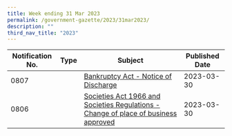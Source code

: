 ```yaml
---
title: Week ending 31 Mar 2023
permalink: /government-gazette/2023/31mar2023/
description: ""
third_nav_title: "2023"
---
```

| Notification No. | Type | Subject | Published Date |
| -------- | -------- | -------- | --- |
| 0807     |  |[Bankruptcy Act - Notice of Discharge](/files/Government%20gazette/Week%20ending%2031%20mar%202023/prepress63816306280103548423gg0790.pdf)    |  2023-03-30|
| 0806     |  	|[Societies Act 1966 and Societies Regulations - Change of place of business approved](/files/Government%20gazette/Week%20ending%2031%20mar%202023/prepress63816306322743785423gg0822.pdf)   |  2023-03-30|